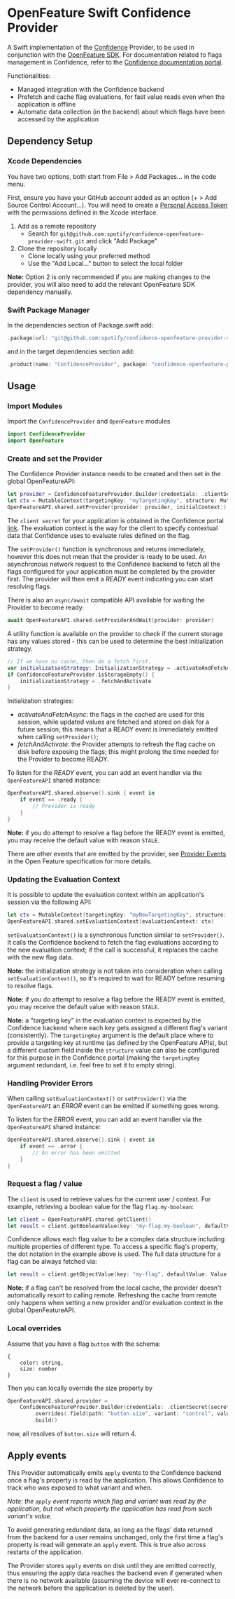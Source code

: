 # OpenFeature Swift Confidence Provider

A Swift implementation of the [Confidence](https://confidence.spotify.com/) Provider, to be used in conjunction with the [OpenFeature SDK](https://openfeature.dev/docs/reference/concepts/provider).
For documentation related to flags management in Confidence, refer to the [Confidence documentation portal](https://confidence.spotify.com/platform/flags).

Functionalities:
- Managed integration with the Confidence backend
- Prefetch and cache flag evaluations, for fast value reads even when the application is offline
- Automatic data collection (in the backend) about which flags have been accessed by the application

## Dependency Setup

### Xcode Dependencies

You have two options, both start from File > Add Packages... in the code menu.

First, ensure you have your GitHub account added as an option (+ > Add Source Control Account...). You will need to create a [Personal Access Token](https://github.com/settings/tokens) with the permissions defined in the Xcode interface.

1. Add as a remote repository
    * Search for `git@github.com:spotify/confidence-openfeature-provider-swift.git` and click "Add Package"
2. Clone the repository locally
    * Clone locally using your preferred method
    * Use the "Add Local..." button to select the local folder

**Note:** Option 2 is only recommended if you are making changes to the provider, you will also need to add
the relevant OpenFeature SDK dependency manually.

### Swift Package Manager

<!---x-release-please-start-version-->
In the dependencies section of Package.swift add:
```swift
.package(url: "git@github.com:spotify/confidence-openfeature-provider-swift.git", from: "0.1.4")
```
<!---x-release-please-end-->

and in the target dependencies section add:
```swift
.product(name: "ConfidenceProvider", package: "confidence-openfeature-provider-swift"),
```

## Usage

### Import Modules

Import the `ConfidenceProvider` and `OpenFeature` modules

```swift
import ConfidenceProvider
import OpenFeature
```

### Create and set the Provider

The Confidence Provider instance needs to be created and then set in the global OpenFeatureAPI:
```swift
let provider = ConfidenceFeatureProvider.Builder(credentials: .clientSecret(secret: "mysecret")).build()
let ctx = MutableContext(targetingKey: "myTargetingKey", structure: MutableStructure())
OpenFeatureAPI.shared.setProvider(provider: provider, initialContext:)
```

The `client secret` for your application is obtained in the Confidence portal [link](https://confidence.spotify.com/platform/flags/resolve-flags#creating-a-flag-client).
The evaluation context is the way for the client to specify contextual data that Confidence uses to evaluate rules defined on the flag.

The `setProvider()` function is synchronous and returns immediately, however this does not mean that the provider is ready to be used. An asynchronous network request to the Confidence backend to fetch all the flags configured for your application must be completed by the provider first. The provider will then emit a _READY_ event indicating you can start resolving flags.

There is also an `async/await` compatible API available for waiting the Provider to become ready:
```swift
await OpenFeatureAPI.shared.setProviderAndWait(provider: provider)
```

A utility function is available on the provider to check if the current storage has any values stored - this can be used to determine the best initialization strategy.
```swift
// If we have no cache, then do a fetch first.
var initializationStrategy: InitializationStrategy = .activateAndFetchAsync
if ConfidenceFeatureProvider.isStorageEmpty() {
    initializationStrategy = .fetchAndActivate
}
```

Initialization strategies:
- _activateAndFetchAsync_: the flags in the cached are used for this session, while updated values are fetched and stored on disk for a future session; this means that a READY event is immediately emitted when calling `setProvider()`;
- _fetchAndActivate_: the Provider attempts to refresh the flag cache on disk before exposing the flags; this might prolong the time needed for the Provider to become READY.

To listen for the _READY_ event, you can add an event handler via the `OpenFeatureAPI` shared instance:
```swift
OpenFeatureAPI.shared.observe().sink { event in
    if event == .ready {
        // Provider is ready
    }
}
```

**Note:** if you do attempt to resolve a flag before the READY event is emitted, you may receive the default value with reason `STALE`.

There are other events that are emitted by the provider, see [Provider Events](https://openfeature.dev/specification/types#provider-events) in the Open Feature specification for more details.

### Updating the Evaluation Context

It is possible to update the evaluation context within an application's session via the following API:
```swift
let ctx = MutableContext(targetingKey: "myNewTargetingKey", structure: MutableStructure())
OpenFeatureAPI.shared.setEvaluationContext(evaluationContext: ctx)
```

`setEvaluationContext()` is a synchronous function similar to `setProvider()`. It calls the Confidence backend to fetch the flag evaluations according to the new evaluation context; if the call is successful, it replaces the cache with the new flag data.

**Note:** the initialization strategy is not taken into consideration when calling `setEvaluationContext()`, so it's required to wait for READY before resuming to resolve flags.

**Note:** if you do attempt to resolve a flag before the READY event is emitted, you may receive the default value with reason `STALE`.

**Note:** a "targeting key" in the evaluation context is expected by the Confidence backend where each key gets assigned a different flag's variant (consistently). The `targetingKey` argument is the default place where to provide a targeting key at runtime (as defined by the OpenFeature APIs), but a different custom field inside the `structure` value can also be configured for this purpose in the Confidence portal (making the `targetingKey` argument redundant, i.e. feel free to set it to empty string).

### Handling Provider Errors

When calling `setEvaluationContext()` or `setProvider()` via the `OpenFeatureAPI` an _ERROR_ event can be emitted if something goes wrong.

To listen for the _ERROR_ event, you can add an event handler via the `OpenFeatureAPI` shared instance:
```swift
OpenFeatureAPI.shared.observe().sink { event in
    if event == .error {
        // An error has been emitted
    }
}
```

### Request a flag / value

The `client` is used to retrieve values for the current user / context. For example, retrieving a boolean value for the
flag `flag.my-boolean`:

```swift
let client = OpenFeatureAPI.shared.getClient()
let result = client.getBooleanValue(key: "my-flag.my-boolean", defaultValue: false)
```

Confidence allows each flag value to be a complex data structure including multiple properties of different type. To access a specific flag's property, the dot notation in the example above is used. The full data structure for a flag can be always fetched via:
```swift
let result = client.getObjectValue(key: "my-flag", defaultValue: Value.null)
```

**Note:** if a flag can't be resolved from the local cache, the provider doesn't automatically resort to calling remote. Refreshing the cache from remote only happens when setting a new provider and/or evaluation context in the global OpenFeatureAPI.


### Local overrides

Assume that you have a flag `button` with the schema:
```
{
    color: string,
    size: number
}
```

Then you can locally override the size property by

```swift
OpenFeatureAPI.shared.provider =
    ConfidenceFeatureProvider.Builder(credentials: .clientSecret(secret: "mysecret"))
        .overrides(.field(path: "button.size", variant: "control", value: .integer(4)))
        .build()
```

now, all resolves of `button.size` will return 4.

## Apply events
This Provider automatically emits `apply` events to the Confidence backend once a flag's property is read by the application. This allows Confidence to track who was exposed to what variant and when.

_Note: the `apply` event reports which flag and variant was read by the application, but not which property the application has read from such variant's value._

To avoid generating redundant data, as long as the flags' data returned from the backend for a user remains unchanged, only the first time a flag's property is read will generate an `apply` event. This is true also across restarts of the application.

The Provider stores `apply` events on disk until they are emitted correctly, thus ensuring the apply data reaches the backend even if generated when there is no network available (assuming the device will ever re-connect to the network before the application is deleted by the user).

<!-- Add link to the more detailed documentation on apply events in the Confidence portal once it's ready -->
